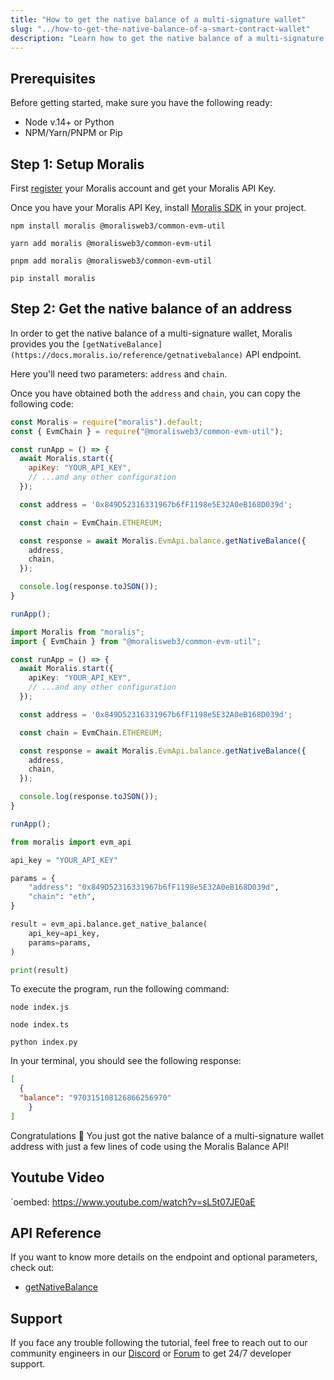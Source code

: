 ```yaml
---
title: "How to get the native balance of a multi-signature wallet"
slug: "../how-to-get-the-native-balance-of-a-smart-contract-wallet"
description: "Learn how to get the native balance of a multi-signature wallet using the Moralis Balance API."
---
```

## Prerequisites

Before getting started, make sure you have the following ready:

- Node v.14+ or Python
- NPM/Yarn/PNPM or Pip

## Step 1: Setup Moralis

First [register](/web3-data-api/get-your-api-key) your Moralis account and get your Moralis API Key.

Once you have your Moralis API Key, install [Moralis SDK](/docs/moralis-sdk) in your project.

```shell npm
npm install moralis @moralisweb3/common-evm-util
```
```shell yarn
yarn add moralis @moralisweb3/common-evm-util
```
```shell pnpm
pnpm add moralis @moralisweb3/common-evm-util
```
```Text pip
pip install moralis
```



## Step 2: Get the native balance of an address

In order to get the native balance of a multi-signature wallet, Moralis provides you the `[getNativeBalance](https://docs.moralis.io/reference/getnativebalance)` API endpoint.

Here you'll need two parameters: `address` and `chain`.

Once you have obtained both the `address` and `chain`, you can copy the following code:

```javascript index.js
const Moralis = require("moralis").default;
const { EvmChain } = require("@moralisweb3/common-evm-util");

const runApp = () => {
  await Moralis.start({
    apiKey: "YOUR_API_KEY",
    // ...and any other configuration
  });

  const address = '0x849D52316331967b6fF1198e5E32A0eB168D039d';

  const chain = EvmChain.ETHEREUM;

  const response = await Moralis.EvmApi.balance.getNativeBalance({
    address,
    chain,
  });

  console.log(response.toJSON());
}

runApp();
```
```typescript index.ts
import Moralis from "moralis";
import { EvmChain } from "@moralisweb3/common-evm-util";

const runApp = () => {
  await Moralis.start({
    apiKey: "YOUR_API_KEY",
    // ...and any other configuration
  });

  const address = '0x849D52316331967b6fF1198e5E32A0eB168D039d';

  const chain = EvmChain.ETHEREUM;

  const response = await Moralis.EvmApi.balance.getNativeBalance({
    address,
    chain,
  });

  console.log(response.toJSON());
}

runApp();
```
```python index.py
from moralis import evm_api

api_key = "YOUR_API_KEY"

params = {
    "address": "0x849D52316331967b6fF1198e5E32A0eB168D039d", 
    "chain": "eth", 
}

result = evm_api.balance.get_native_balance(
    api_key=api_key,
    params=params,
)

print(result)
```



To execute the program, run the following command:

```Text Shell (JavaScript)
node index.js
```
```Text Shell (TypeScript)
node index.ts
```
```Text Shell (Python)
python index.py
```



In your terminal, you should see the following response:

```json
[
  {
  "balance": "970315108126866256970"
	}
]
```



Congratulations 🥳 You just got the native balance of a multi-signature wallet address with just a few lines of code using the Moralis Balance API!

## Youtube Video

`oembed: https://www.youtube.com/watch?v=sL5t07JE0aE

## API Reference

If you want to know more details on the endpoint and optional parameters, check out:

- [getNativeBalance](https://docs.moralis.io/reference/getnativebalance)

## Support

If you face any trouble following the tutorial, feel free to reach out to our community engineers in our [Discord](https://moralis.io/discord) or [Forum](https://forum.moralis.io) to get 24/7 developer support.